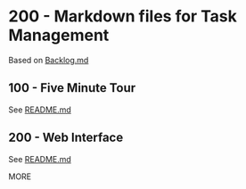 # 200 - Markdown files for Task Management

Based on [Backlog.md](https://github.com/MrLesk/Backlog.md)

## 100 - Five Minute Tour

See [README.md](./100/README.md)

## 200 - Web Interface

See [README.md](./200/README.md)

MORE